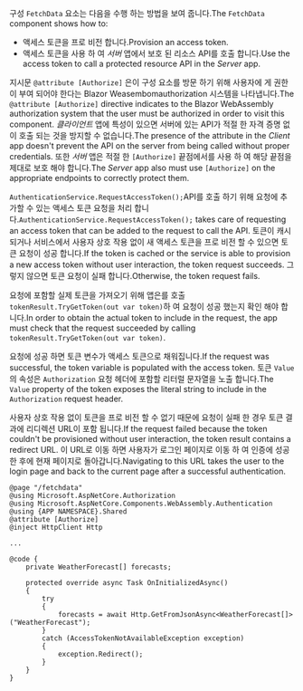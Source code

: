 <span data-ttu-id="274f4-101">구성 `FetchData` 요소는 다음을 수행 하는 방법을 보여 줍니다.</span><span class="sxs-lookup"><span data-stu-id="274f4-101">The `FetchData` component shows how to:</span></span>

* <span data-ttu-id="274f4-102">액세스 토큰을 프로 비전 합니다.</span><span class="sxs-lookup"><span data-stu-id="274f4-102">Provision an access token.</span></span>
* <span data-ttu-id="274f4-103">액세스 토큰을 사용 하 여 *서버* 앱에서 보호 된 리소스 API를 호출 합니다.</span><span class="sxs-lookup"><span data-stu-id="274f4-103">Use the access token to call a protected resource API in the *Server* app.</span></span>

<span data-ttu-id="274f4-104">지시문 `@attribute [Authorize]` 은이 구성 요소를 방문 하기 위해 사용자에 게 권한이 부여 되어야 한다는 Blazor Weasembomauthorization 시스템을 나타냅니다.</span><span class="sxs-lookup"><span data-stu-id="274f4-104">The `@attribute [Authorize]` directive indicates to the Blazor WebAssembly authorization system that the user must be authorized in order to visit this component.</span></span> <span data-ttu-id="274f4-105">*클라이언트* 앱에 특성이 있으면 서버에 있는 API가 적절 한 자격 증명 없이 호출 되는 것을 방지할 수 없습니다.</span><span class="sxs-lookup"><span data-stu-id="274f4-105">The presence of the attribute in the *Client* app doesn't prevent the API on the server from being called without proper credentials.</span></span> <span data-ttu-id="274f4-106">또한 *서버* 앱은 적절 한 `[Authorize]` 끝점에서를 사용 하 여 해당 끝점을 제대로 보호 해야 합니다.</span><span class="sxs-lookup"><span data-stu-id="274f4-106">The *Server* app also must use `[Authorize]` on the appropriate endpoints to correctly protect them.</span></span>

<span data-ttu-id="274f4-107">`AuthenticationService.RequestAccessToken();`API를 호출 하기 위해 요청에 추가할 수 있는 액세스 토큰 요청을 처리 합니다.</span><span class="sxs-lookup"><span data-stu-id="274f4-107">`AuthenticationService.RequestAccessToken();` takes care of requesting an access token that can be added to the request to call the API.</span></span> <span data-ttu-id="274f4-108">토큰이 캐시 되거나 서비스에서 사용자 상호 작용 없이 새 액세스 토큰을 프로 비전 할 수 있으면 토큰 요청이 성공 합니다.</span><span class="sxs-lookup"><span data-stu-id="274f4-108">If the token is cached or the service is able to provision a new access token without user interaction, the token request succeeds.</span></span> <span data-ttu-id="274f4-109">그렇지 않으면 토큰 요청이 실패 합니다.</span><span class="sxs-lookup"><span data-stu-id="274f4-109">Otherwise, the token request fails.</span></span>

<span data-ttu-id="274f4-110">요청에 포함할 실제 토큰을 가져오기 위해 앱은를 호출 `tokenResult.TryGetToken(out var token)`하 여 요청이 성공 했는지 확인 해야 합니다.</span><span class="sxs-lookup"><span data-stu-id="274f4-110">In order to obtain the actual token to include in the request, the app must check that the request succeeded by calling `tokenResult.TryGetToken(out var token)`.</span></span> 

<span data-ttu-id="274f4-111">요청에 성공 하면 토큰 변수가 액세스 토큰으로 채워집니다.</span><span class="sxs-lookup"><span data-stu-id="274f4-111">If the request was successful, the token variable is populated with the access token.</span></span> <span data-ttu-id="274f4-112">토큰 `Value` 의 속성은 `Authorization` 요청 헤더에 포함할 리터럴 문자열을 노출 합니다.</span><span class="sxs-lookup"><span data-stu-id="274f4-112">The `Value` property of the token exposes the literal string to include in the `Authorization` request header.</span></span>

<span data-ttu-id="274f4-113">사용자 상호 작용 없이 토큰을 프로 비전 할 수 없기 때문에 요청이 실패 한 경우 토큰 결과에 리디렉션 URL이 포함 됩니다.</span><span class="sxs-lookup"><span data-stu-id="274f4-113">If the request failed because the token couldn't be provisioned without user interaction, the token result contains a redirect URL.</span></span> <span data-ttu-id="274f4-114">이 URL로 이동 하면 사용자가 로그인 페이지로 이동 하 여 인증에 성공한 후에 현재 페이지로 돌아갑니다.</span><span class="sxs-lookup"><span data-stu-id="274f4-114">Navigating to this URL takes the user to the login page and back to the current page after a successful authentication.</span></span>

```razor
@page "/fetchdata"
@using Microsoft.AspNetCore.Authorization
@using Microsoft.AspNetCore.Components.WebAssembly.Authentication
@using {APP NAMESPACE}.Shared
@attribute [Authorize]
@inject HttpClient Http

...

@code {
    private WeatherForecast[] forecasts;

    protected override async Task OnInitializedAsync()
    {
        try
        {
            forecasts = await Http.GetFromJsonAsync<WeatherForecast[]>("WeatherForecast");
        }
        catch (AccessTokenNotAvailableException exception)
        {
            exception.Redirect();
        }
    }
}
```
